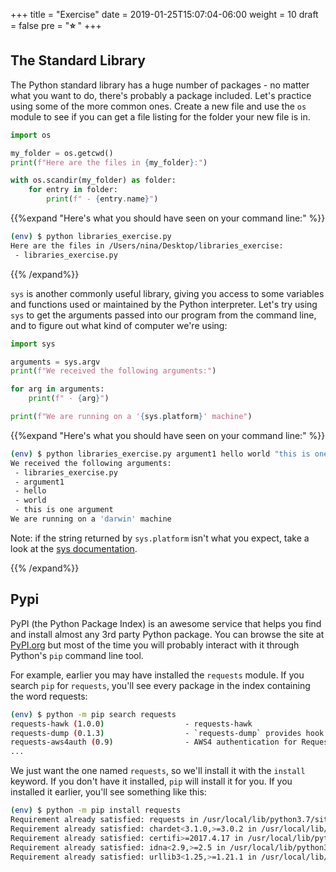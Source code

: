 +++
title = "Exercise"
date = 2019-01-25T15:07:04-06:00
weight = 10
draft = false
pre = "<b>⭐️ </b>"
+++

## The Standard Library

The Python standard library has a huge number of packages - no matter what you want to do, there's probably a package included. Let's practice using some of the more common ones. Create a new file and use the `os` module to see if you can get a file listing for the folder your new file is in.

```python
import os

my_folder = os.getcwd()
print(f"Here are the files in {my_folder}:")

with os.scandir(my_folder) as folder:
    for entry in folder:
        print(f" - {entry.name}")
```

{{%expand "Here's what you should have seen on your command line:" %}}

```bash
(env) $ python libraries_exercise.py
Here are the files in /Users/nina/Desktop/libraries_exercise:
 - libraries_exercise.py
```

{{% /expand%}}

`sys` is another commonly useful library, giving you access to some variables and functions used or maintained by the Python interpreter. Let's try using `sys` to get the arguments passed into our program from the command line, and to figure out what kind of computer we're using:

```python
import sys

arguments = sys.argv
print(f"We received the following arguments:")

for arg in arguments:
    print(f" - {arg}")

print(f"We are running on a '{sys.platform}' machine")
```

{{%expand "Here's what you should have seen on your command line:" %}}

```bash
(env) $ python libraries_exercise.py argument1 hello world "this is one argument"
We received the following arguments:
 - libraries_exercise.py
 - argument1
 - hello
 - world
 - this is one argument
We are running on a 'darwin' machine
```
Note: if the string returned by `sys.platform` isn't what you expect, take a look at the [sys documentation](https://docs.python.org/3/library/sys.html).

{{% /expand%}}

## Pypi

PyPI (the Python Package Index) is an awesome service that helps you find and install almost any 3rd party Python package. You can browse the site at [PyPI.org](https://PyPI.org/) but most of the time you will probably interact with it through Python's `pip` command line tool.

For example, earlier you may have installed the `requests` module. If you search `pip` for `requests`, you'll see every package in the index containing the word requests:

```bash
(env) $ python -m pip search requests
requests-hawk (1.0.0)                  - requests-hawk
requests-dump (0.1.3)                  - `requests-dump` provides hook functions for requests.
requests-aws4auth (0.9)                - AWS4 authentication for Requests
...
```

We just want the one named `requests`, so we'll install it with the `install` keyword. If you don't have it installed, `pip` will install it for you. If you installed it earlier, you'll see something like this:

```bash
(env) $ python -m pip install requests
Requirement already satisfied: requests in /usr/local/lib/python3.7/site-packages (2.21.0)
Requirement already satisfied: chardet<3.1.0,>=3.0.2 in /usr/local/lib/python3.7/site-packages (from requests) (3.0.4)
Requirement already satisfied: certifi>=2017.4.17 in /usr/local/lib/python3.7/site-packages (from requests) (2019.3.9)
Requirement already satisfied: idna<2.9,>=2.5 in /usr/local/lib/python3.7/site-packages (from requests) (2.8)
Requirement already satisfied: urllib3<1.25,>=1.21.1 in /usr/local/lib/python3.7/site-packages (from requests) (1.24.1)
```